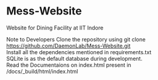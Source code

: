 # Mess-Website

Website for Dining Facility at IIT Indore

Note to Developers
Clone the repository using git clone https://github.com/DaemonLab/Mess-Website.git <br>
Install all the dependencies mentioned in requirements.txt <br>
SQLite is as the default database during development. <br>
Read the Documentaions on index.html present in /docs/_build/html/index.html
